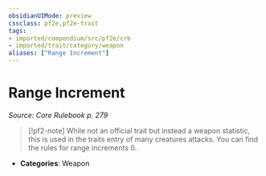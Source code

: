 ```yaml
---
obsidianUIMode: preview
cssclass: pf2e,pf2e-trait
tags:
- imported/compendium/src/pf2e/crb
- imported/trait/category/weapon
aliases: ["Range Increment"]
---
```

# Range Increment  
*Source: Core Rulebook p. 279*  

> [!pf2-note]
> While not an official trait but instead a weapon statistic, this is used in the traits entry of many creatures attacks. You can find the rules for range increments 0.

- **Categories**: Weapon